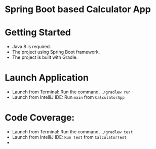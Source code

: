 # Spring Boot based Calculator App

# Getting Started
* Java 8 is required.
* The project using Spring Boot framework.
* The project is built with Gradle.

# Launch Application
* Launch from Terminal: Run the command, `./gradlew run`
* Launch from IntelliJ IDE: Run `main` from `CalculatorApp`
 
# Code Coverage:
* Launch from Terminal: Run the command, `./gradlew test`
* Launch from IntelliJ IDE: `Run Test` from `CalculatorTest`
* 